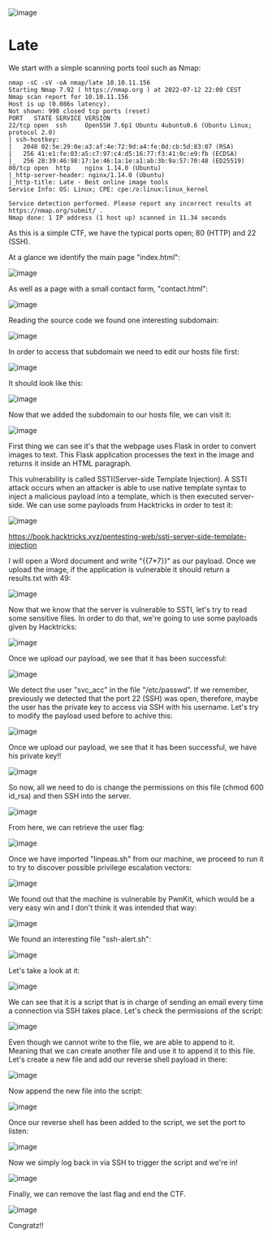 ![image](https://user-images.githubusercontent.com/99112106/178605888-040e4c00-ff48-472a-bf85-344d3598c696.png)

# Late

We start with a simple scanning ports tool such as Nmap:

```
nmap -sC -sV -oA nmap/late 10.10.11.156             
Starting Nmap 7.92 ( https://nmap.org ) at 2022-07-12 22:00 CEST
Nmap scan report for 10.10.11.156
Host is up (0.086s latency).
Not shown: 998 closed tcp ports (reset)
PORT   STATE SERVICE VERSION
22/tcp open  ssh     OpenSSH 7.6p1 Ubuntu 4ubuntu0.6 (Ubuntu Linux; protocol 2.0)
| ssh-hostkey: 
|   2048 02:5e:29:0e:a3:af:4e:72:9d:a4:fe:0d:cb:5d:83:07 (RSA)
|   256 41:e1:fe:03:a5:c7:97:c4:d5:16:77:f3:41:0c:e9:fb (ECDSA)
|_  256 28:39:46:98:17:1e:46:1a:1e:a1:ab:3b:9a:57:70:48 (ED25519)
80/tcp open  http    nginx 1.14.0 (Ubuntu)
|_http-server-header: nginx/1.14.0 (Ubuntu)
|_http-title: Late - Best online image tools
Service Info: OS: Linux; CPE: cpe:/o:linux:linux_kernel

Service detection performed. Please report any incorrect results at https://nmap.org/submit/ .
Nmap done: 1 IP address (1 host up) scanned in 11.34 seconds
```

As this is a simple CTF, we have the typical ports open; 80 (HTTP) and 22 (SSH).

At a glance we identify the main page "index.html":

![image](https://user-images.githubusercontent.com/99112106/178605953-c8c24477-00f6-4db0-90bb-0dddf48d5274.png)

As well as a page with a small contact form, "contact.html":

![image](https://user-images.githubusercontent.com/99112106/178605987-a308413f-bf41-4c3a-8eae-629128c9999e.png)

Reading the source code we found one interesting subdomain:

![image](https://user-images.githubusercontent.com/99112106/178606021-e724adcf-fcc8-4e21-9e39-d63ec1fac41c.png)

In order to access that subdomain we need to edit our hosts file first:

![image](https://user-images.githubusercontent.com/99112106/178606064-6ff6b87b-5896-4cb0-8385-8bb36b816430.png)

It should look like this:

![image](https://user-images.githubusercontent.com/99112106/178606099-055a4fa5-4dff-4a68-8343-9b53585927ba.png)

Now that we added the subdomain to our hosts file, we can visit it:

![image](https://user-images.githubusercontent.com/99112106/178606132-505d7699-221d-451e-95ce-84b34d81238e.png)

First thing we can see it's that the webpage uses Flask in order to convert images to text. This Flask application processes the text in the image and returns it inside an HTML paragraph. 

This vulnerability is called SSTI(Server-side Template Injection). A SSTI attack occurs when an attacker is able to use native template syntax to inject a malicious payload into a template, which is then executed server-side. We can use some payloads from Hacktricks in order to test it:

![image](https://user-images.githubusercontent.com/99112106/178606178-aedd2c77-a052-4cc8-80cd-51425327e06c.png)

https://book.hacktricks.xyz/pentesting-web/ssti-server-side-template-injection

I will open a Word document and write "{{7*7}}" as our payload. Once we upload the image, if the application is vulnerable it should return a results.txt with 49:

![image](https://user-images.githubusercontent.com/99112106/178606218-c5c98515-a50b-4de0-95a6-3c953922d41f.png)

Now that we know that the server is vulnerable to SSTI, let's try to read some sensitive files. In order to do that, we're going to use some payloads given by Hacktricks:

![image](https://user-images.githubusercontent.com/99112106/178606290-2e62e04e-ccd1-4335-9857-b14c7433a008.png)

Once we upload our payload, we see that it has been successful:

![image](https://user-images.githubusercontent.com/99112106/178606313-40d5dc86-814c-48b5-ba01-d8db9314aa7f.png)

We detect the user "svc_acc" in the file "/etc/passwd". If we remember, previously we detected that the port 22 (SSH) was open, therefore, maybe the user has the private key to access via SSH with his username. Let's try to modify the payload used before to achive this:

![image](https://user-images.githubusercontent.com/99112106/178606366-c7c0cb57-fcf4-47f1-8c07-5caf8c2a755f.png)

Once we upload our payload, we see that it has been successful, we have his private key!!

![image](https://user-images.githubusercontent.com/99112106/178606395-d7c33dce-87c2-4d01-918e-e0c3384ad2d2.png)

So now, all we need to do is change the permissions on this file (chmod 600 id_rsa) and then SSH into the server.

![image](https://user-images.githubusercontent.com/99112106/178606429-c9f20262-0cbb-494f-821b-e89d7243b722.png)

From here, we can retrieve the user flag:

![image](https://user-images.githubusercontent.com/99112106/178606459-47690f6b-b944-47a3-a7de-fe13abdcf644.png)

Once we have imported "linpeas.sh" from our machine, we proceed to run it to try to discover possible privilege escalation vectors:

![image](https://user-images.githubusercontent.com/99112106/178606513-f4a414b3-7b08-4428-95a7-6aeecd7007be.png)

We found out that the machine is vulnerable by PwnKit, which would be a very easy win and I don't think it was intended that way:

![image](https://user-images.githubusercontent.com/99112106/178606601-faff8f8d-57b4-4370-a832-f92d40065d61.png)

We found an interesting file "ssh-alert.sh":

![image](https://user-images.githubusercontent.com/99112106/178606647-5860a340-96ff-4515-8156-be4a495e0b5d.png)

Let's take a look at it:

![image](https://user-images.githubusercontent.com/99112106/178606683-24612e75-a05e-4799-800c-b41c543bf7a9.png)

We can see that it is a script that is in charge of sending an email every time a connection via SSH takes place. Let's check the permissions of the script:

![image](https://user-images.githubusercontent.com/99112106/178606750-374c39b2-5e5c-4865-ab31-35c8e48f2d5e.png)

Even though we cannot write to the file, we are able to append to it. Meaning that we can create another file and use it to append it to this file. Let's create a new file and add our reverse shell payload in there:

![image](https://user-images.githubusercontent.com/99112106/178606780-81aa715a-4882-4ae8-9f65-8761ba7b65a9.png)

Now append the new file into the script:

![image](https://user-images.githubusercontent.com/99112106/178606814-c447d98c-e3aa-455b-ae76-34726acb90bb.png)

Once our reverse shell has been added to the script, we set the port to listen:

![image](https://user-images.githubusercontent.com/99112106/178606850-d6fbc022-c2a6-43a4-a02a-646802e68aad.png)

Now we simply log back in via SSH to trigger the script and we're in!

![image](https://user-images.githubusercontent.com/99112106/178606882-87902459-809b-4a2a-9d13-8db48c7ff8b9.png)

Finally, we can remove the last flag and end the CTF.

![image](https://user-images.githubusercontent.com/99112106/178606903-07966dfc-7819-4465-8b9f-ac18e6953d31.png)

Congratz!!
